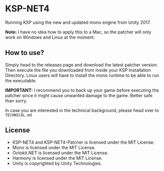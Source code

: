 # KSP-NET4
Running KSP using the new and updated mono engine from Unity 2017.

**Note:** I have no idea how to apply this to a Mac, so the patcher will only work on Windows and Linux at the moment.

## How to use?
Simply head to the releases page and download the latest patcher version. Then execute the file you downloaded from inside your KSP Installation Directory. Linux users will have to install the mono runtime to be able to run the executable.

**IMPORTANT:** I recommend you to back up your game before executing the patcher since it might cause unwanted damage to the game. Better safe than sorry.

In case you are interested in the technical background, please head over to `TECHNICAL.md`

## License
* KSP-NET4 and KSP-NET4-Patcher is licensed under the MIT License.
* Mono is licensed under the MIT License.
* Octokit.NET is licensed under the MIT License.
* Harmony is licensed under the MIT License.
* Unity is copyrighted by Unity Technologies.